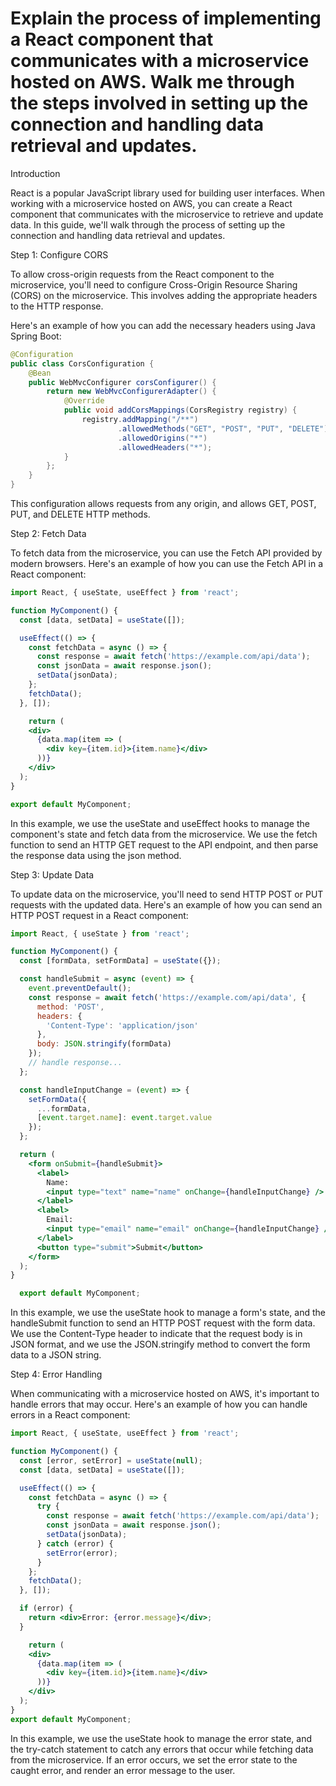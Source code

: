 # Explain the process of implementing a React component that communicates with a microservice hosted on AWS. Walk me through the steps involved in setting up the connection and handling data retrieval and updates.

Introduction

React is a popular JavaScript library used for building user interfaces. When working with a microservice hosted on AWS, you can create a React component that communicates with the microservice to retrieve and update data. In this guide, we'll walk through the process of setting up the connection and handling data retrieval and updates.

Step 1: Configure CORS

To allow cross-origin requests from the React component to the microservice, you'll need to configure Cross-Origin Resource Sharing (CORS) on the microservice. This involves adding the appropriate headers to the HTTP response.

Here's an example of how you can add the necessary headers using Java Spring Boot:

```java
@Configuration
public class CorsConfiguration {
    @Bean
    public WebMvcConfigurer corsConfigurer() {
        return new WebMvcConfigurerAdapter() {
            @Override
            public void addCorsMappings(CorsRegistry registry) {
                registry.addMapping("/**")
                        .allowedMethods("GET", "POST", "PUT", "DELETE")
                        .allowedOrigins("*")
                        .allowedHeaders("*");
            }
        };
    }
}
```

This configuration allows requests from any origin, and allows GET, POST, PUT, and DELETE HTTP methods.

Step 2: Fetch Data

To fetch data from the microservice, you can use the Fetch API provided by modern browsers. Here's an example of how you can use the Fetch API in a React component:

```jsx
import React, { useState, useEffect } from 'react';

function MyComponent() {
  const [data, setData] = useState([]);

  useEffect(() => {
    const fetchData = async () => {
      const response = await fetch('https://example.com/api/data');
      const jsonData = await response.json();
      setData(jsonData);
    };
    fetchData();
  }, []);

    return (
    <div>
      {data.map(item => (
        <div key={item.id}>{item.name}</div>
      ))}
    </div>
  );
}

export default MyComponent;
```

In this example, we use the useState and useEffect hooks to manage the component's state and fetch data from the microservice. We use the fetch function to send an HTTP GET request to the API endpoint, and then parse the response data using the json method.

Step 3: Update Data

To update data on the microservice, you'll need to send HTTP POST or PUT requests with the updated data. Here's an example of how you can send an HTTP POST request in a React component:

```jsx
import React, { useState } from 'react';

function MyComponent() {
  const [formData, setFormData] = useState({});

  const handleSubmit = async (event) => {
    event.preventDefault();
    const response = await fetch('https://example.com/api/data', {
      method: 'POST',
      headers: {
        'Content-Type': 'application/json'
      },
      body: JSON.stringify(formData)
    });
    // handle response...
  };

  const handleInputChange = (event) => {
    setFormData({
      ...formData,
      [event.target.name]: event.target.value
    });
  };

  return (
    <form onSubmit={handleSubmit}>
      <label>
        Name:
        <input type="text" name="name" onChange={handleInputChange} />
      </label>
      <label>
        Email:
        <input type="email" name="email" onChange={handleInputChange} />
      </label>
      <button type="submit">Submit</button>
    </form>
  );
}

  export default MyComponent;
```

In this example, we use the useState hook to manage a form's state, and the handleSubmit function to send an HTTP POST request with the form data. We use the Content-Type header to indicate that the request body is in JSON format, and we use the JSON.stringify method to convert the form data to a JSON string.

Step 4: Error Handling

When communicating with a microservice hosted on AWS, it's important to handle errors that may occur. Here's an example of how you can handle errors in a React component:

```jsx
import React, { useState, useEffect } from 'react';

function MyComponent() {
  const [error, setError] = useState(null);
  const [data, setData] = useState([]);

  useEffect(() => {
    const fetchData = async () => {
      try {
        const response = await fetch('https://example.com/api/data');
        const jsonData = await response.json();
        setData(jsonData);
      } catch (error) {
        setError(error);
      }
    };
    fetchData();
  }, []);

  if (error) {
    return <div>Error: {error.message}</div>;
  }

    return (
    <div>
      {data.map(item => (
        <div key={item.id}>{item.name}</div>
      ))}
    </div>
  );
}
export default MyComponent;
```

In this example, we use the useState hook to manage the error state, and the try-catch statement to catch any errors that occur while fetching data from the microservice. If an error occurs, we set the error state to the caught error, and render an error message to the user.